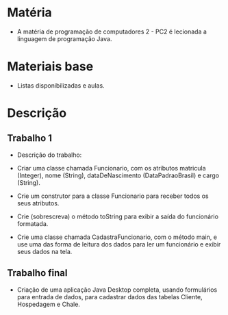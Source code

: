 # Matéria

 - A matéria de programação de computadores 2 - PC2 é lecionada a linguagem de programação Java.

# Materiais base

 - Listas disponibilizadas e aulas.
 
 # Descrição 
 
 ## Trabalho 1
 
 - Descrição do trabalho:
 
  - Criar uma classe chamada Funcionario, com os atributos matricula (Integer), nome (String), dataDeNascimento (DataPadraoBrasil) e cargo (String).
  - Crie um construtor para a classe Funcionario para receber todos os seus atributos.
  - Crie (sobrescreva) o método toString para exibir a saída do funcionário formatada. 
  - Crie uma classe chamada CadastraFuncionario, com o método main, e use uma das forma de leitura dos dados para ler um funcionário e exibir seus dados na tela.
 
 ## Trabalho final
 
  - Criação de uma aplicação Java Desktop completa, usando formulários para entrada de dados, para
cadastrar dados das tabelas Cliente, Hospedagem e Chale.
